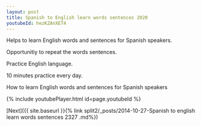 ```yaml
---
layout: post
title: Spanish to English learn words sentences 2020 
youtubeId: hezKZAnXET4
---
```

 
 
Helps to learn English words and sentences for Spanish speakers.

Opportunitiy to repeat the words sentences. 

Practice English language. 
 
10 minutes practice every day. 
 
How to learn English words and sentences for Spanish speakers 
 
{% include youtubePlayer.html id=page.youtubeId %}
 
 
[Next]({{ site.baseurl }}{% link  split2/_posts/2014-10-27-Spanish to english learn words sentences 2327 .md%})
 
